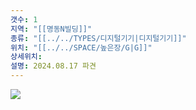 ```yaml
---
갯수: 1
지역: "[[명동N빌딩]]"
종류: "[[../../TYPES/디지털기기|디지털기기]]"
위치: "[[../../SPACE/높은장/G|G]]"
상세위치: 
설명: 2024.08.17 파견
---
```

![](http://192.168.50.22/images/240608_IMG_0225.jpg)